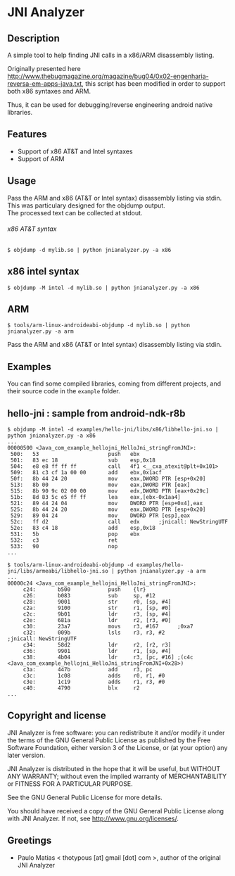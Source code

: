 JNI Analyzer
============

Description
-----------
A simple tool to help finding JNI calls in a x86/ARM disassembly listing.  
  
Originally presented here http://www.thebugmagazine.org/magazine/bug04/0x02-engenharia-reversa-em-apps-java.txt, this script has been modified in order to support both x86 syntaxes and ARM.  
  
Thus, it can be used for debugging/reverse engineering android native libraries.  

Features
--------
* Support of x86 AT&T and Intel syntaxes
* Support of ARM

Usage
-----
Pass the ARM and x86 (AT&T or Intel syntax) disassembly listing via stdin.  
This was particulary designed for the objdump output.  
The processed text can be collected at stdout.  

###### x86 AT&T syntax
```
$ objdump -d mylib.so | python jnianalyzer.py -a x86
```
## x86 intel syntax ##
```
$ objdump -M intel -d mylib.so | python jnianalyzer.py -a x86
```
## ARM ##
```
$ tools/arm-linux-androideabi-objdump -d mylib.so | python jnianalyzer.py -a arm
```
Pass the ARM and x86 (AT&T or Intel syntax) disassembly listing via stdin.

Examples
-------
You can find some compiled libraries, coming from different projects, and their source code in the `example` folder.

## hello-jni : sample from android-ndk-r8b ##
```
$ objdump -M intel -d examples/hello-jni/libs/x86/libhello-jni.so | python jnianalyzer.py -a x86
...
00000500 <Java_com_example_hellojni_HelloJni_stringFromJNI>:
 500:	53                   	push   ebx
 501:	83 ec 18             	sub    esp,0x18
 504:	e8 e8 ff ff ff       	call   4f1 <__cxa_atexit@plt+0x101>
 509:	81 c3 cf 1a 00 00    	add    ebx,0x1acf
 50f:	8b 44 24 20          	mov    eax,DWORD PTR [esp+0x20]
 513:	8b 00                	mov    eax,DWORD PTR [eax]
 515:	8b 90 9c 02 00 00    	mov    edx,DWORD PTR [eax+0x29c]
 51b:	8d 83 5c e5 ff ff    	lea    eax,[ebx-0x1aa4]
 521:	89 44 24 04          	mov    DWORD PTR [esp+0x4],eax
 525:	8b 44 24 20          	mov    eax,DWORD PTR [esp+0x20]
 529:	89 04 24             	mov    DWORD PTR [esp],eax
 52c:	ff d2                	call   edx		;jnicall: NewStringUTF
 52e:	83 c4 18             	add    esp,0x18
 531:	5b                   	pop    ebx
 532:	c3                   	ret    
 533:	90                   	nop
...
```
```
$ tools/arm-linux-androideabi-objdump -d examples/hello-jni/libs/armeabi/libhello-jni.so | python jnianalyzer.py -a arm
...
00000c24 <Java_com_example_hellojni_HelloJni_stringFromJNI>:
     c24:       b500            push    {lr}
     c26:       b083            sub     sp, #12
     c28:       9001            str     r0, [sp, #4]
     c2a:       9100            str     r1, [sp, #0]
     c2c:       9b01            ldr     r3, [sp, #4]
     c2e:       681a            ldr     r2, [r3, #0]
     c30:       23a7            movs    r3, #167      ;0xa7
     c32:       009b            lsls    r3, r3, #2              ;jnicall: NewStringUTF
     c34:       58d2            ldr     r2, [r2, r3]
     c36:       9901            ldr     r1, [sp, #4]
     c38:       4b04            ldr     r3, [pc, #16] ;(c4c <Java_com_example_hellojni_HelloJni_stringFromJNI+0x28>)
     c3a:       447b            add     r3, pc
     c3c:       1c08            adds    r0, r1, #0
     c3e:       1c19            adds    r1, r3, #0
     c40:       4790            blx     r2
...
```

Copyright and license
---------------------
JNI Analyzer is free software: you can redistribute it and/or modify it under the terms of the GNU General Public License as published by the Free Software Foundation, either version 3 of the License, or (at your option) any later version.

JNI Analyzer is distributed in the hope that it will be useful, but WITHOUT ANY WARRANTY; without even the implied warranty of MERCHANTABILITY or FITNESS FOR A PARTICULAR PURPOSE.  

See the GNU General Public License for more details.

You should have received a copy of the GNU General Public License along with JNI Analyzer. 
If not, see http://www.gnu.org/licenses/.

Greetings
-------------
* Paulo Matias < thotypous [at] gmail [dot] com >, author of the original JNI Analyzer
